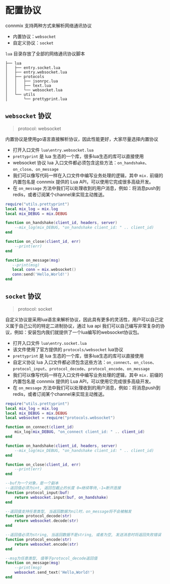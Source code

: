 # 配置协议

connmix 支持两种方式来解析网络通讯协议

- 内置协议：`websocket`
- 自定义协议：`socket`

`lua` 目录存放了全部的网络通讯协议脚本

```
├── lua
│   ├── entry.socket.lua
│   ├── entry.websocket.lua
│   ├── protocols
│   │   ├── jsonrpc.lua
│   │   ├── text.lua
│   │   └── websocket.lua
│   └── utils
│       └── prettyprint.lua
```

## `websocket` 协议

> protocol: websocket

内置协议是使用go语言直接解析协议，因此性能更好，大家尽量选择内置协议

- 打开入口文件 `lua\entry.websocket.lua`
- `prettyprint` 是 lua 生态的一个库，很多lua生态的库可以直接使用
- websocket 协议 lua 入口文件都必须包含这些方法：`on_handshake`、`on_close`、`on_message`
- 我们可以像写代码一样在入口文件中编写业务处理的逻辑，其中 `mix.` 前缀的内置包名是 connmix 提供的 Lua API，可以使用它完成很多高级开发。
- 在 `on_message` 方法中我们可以处理收到的用户消息，例如：将消息push到redis，或者订阅某个channel来实现主动推送。

```lua
require("utils.prettyprint")
local mix_log = mix.log
local mix_DEBUG = mix.DEBUG

function on_handshake(client_id, headers, server)
    --mix_log(mix_DEBUG, "on_handshake client_id: " .. client_id)
end

function on_close(client_id, err)
    --print(err)
end

function on_message(msg)
   --print(msg)
   local conn = mix.websocket()
   conn:send('Hello,World!')
end
```

## `socket` 协议

> protocol: socket

自定义协议是采用lua语言来解析协议，因此具有更多的灵活性，用户可以自己定义属于自己公司的特定二进制协议，通过 lua api 我们可以自己编写非常复杂的协议，例如：安装包内我们就提供了一个lua编写的websocket协议包。

- 打开入口文件 `lua\entry.socket.lua`
- 该文件使用了官方提供的 `protocols/websocket` lua协议
- `prettyprint` 是 lua 生态的一个库，很多lua生态的库可以直接使用
- 自定义协议 lua 入口文件都必须包含这些方法：`on_connect`、`on_close`、`protocol_input`、`protocol_decode`、`protocol_encode`、`on_message`
- 我们可以像写代码一样在入口文件中编写业务处理的逻辑，其中 `mix.` 前缀的内置包名是 connmix 提供的 Lua API，可以使用它完成很多高级开发。
- 在 `on_message` 方法中我们可以处理收到的用户消息，例如：将消息push到redis，或者订阅某个channel来实现主动推送。

```lua
require("utils.prettyprint")
local mix_log = mix.log
local mix_DEBUG = mix.DEBUG
local websocket = require("protocols.websocket")

function on_connect(client_id)
    mix_log(mix_DEBUG, "on_connect client_id: " .. client_id)
end

function on_handshake(client_id, headers, server)
    --mix_log(mix_DEBUG, "on_handshake client_id: " .. client_id)
end

function on_close(client_id, err)
    --print(err)
end

--buf为一个对象，是一个副本
--返回值必须为int, 返回包截止的长度 0=继续等待,-1=断开连接
function protocol_input(buf)
    return websocket.input(buf, on_handshake)
end

--返回值支持任意类型, 当返回数据为nil时，on_message将不会被触发
function protocol_decode(str)
    return websocket.decode(str)
end

--返回值必须为string, 当返回数据不是string, 或者为空, 发送消息时将返回失败错误
function protocol_encode(str)
    return websocket.encode(str)
end

--msg为任意类型, 值等于protocol_decode返回值
function on_message(msg)
    --print(msg)
    websocket.send_text('Hello,World!')
end
```
